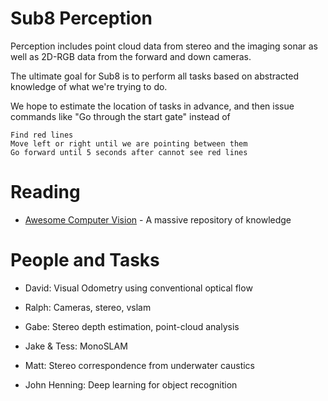 Sub8 Perception
===============

Perception includes point cloud data from stereo and the imaging sonar as well as 2D-RGB data from the forward and down cameras.

The ultimate goal for Sub8 is to perform all tasks based on abstracted knowledge of what we're trying to do. 

We hope to estimate the location of tasks in advance, and then issue commands like "Go through the start gate" instead of

```
Find red lines
Move left or right until we are pointing between them
Go forward until 5 seconds after cannot see red lines
```

# Reading

* [Awesome Computer Vision](https://github.com/jbhuang0604/awesome-computer-vision#books) - A massive repository of knowledge

# People and Tasks

* David: Visual Odometry using conventional optical flow

* Ralph: Cameras, stereo, vslam

* Gabe: Stereo depth estimation, point-cloud analysis

* Jake & Tess: MonoSLAM

* Matt: Stereo correspondence from underwater caustics

* John Henning: Deep learning for object recognition